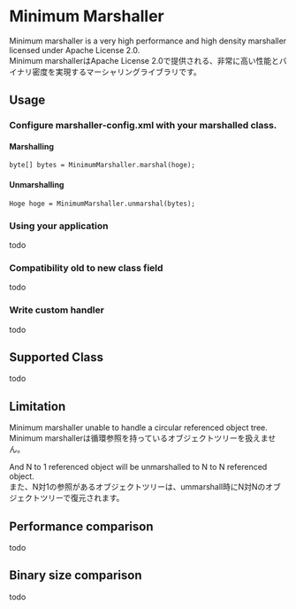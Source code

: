 Minimum Marshaller
==================

Minimum marshaller is a very high performance and high density marshaller licensed under Apache License 2.0.  
Minimum marshallerはApache License 2.0で提供される、非常に高い性能とバイナリ密度を実現するマーシャリングライブラリです。

## Usage

### Configure marshaller-config.xml with your marshalled class.

#### Marshalling

    byte[] bytes = MinimumMarshaller.marshal(hoge);
    
#### Unmarshalling

    Hoge hoge = MinimumMarshaller.unmarshal(bytes);

### Using your application
todo

### Compatibility old to new class field
todo

### Write custom handler
todo


## Supported Class
todo

## Limitation

Minimum marshaller unable to handle a circular referenced object tree.  
Minimum marshallerは循環参照を持っているオブジェクトツリーを扱えません。  

And N to 1 referenced object will be unmarshalled to N to N referenced object.  
また、N対1の参照があるオブジェクトツリーは、ummarshall時にN対Nのオブジェクトツリーで復元されます。  

## Performance comparison

todo

## Binary size comparison

todo


